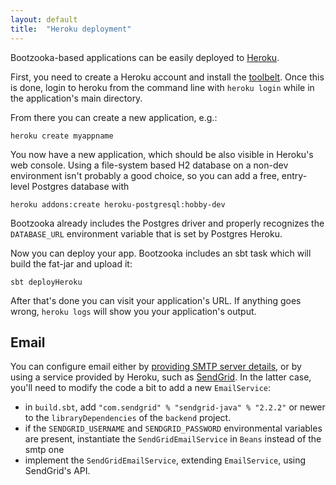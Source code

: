 ```yaml
---
layout: default
title:  "Heroku deployment"
---
```


Bootzooka-based applications can be easily deployed to [Heroku](https://www.heroku.com).

First, you need to create a Heroku account and install the [toolbelt](https://toolbelt.heroku.com).
Once this is done, login to heroku from the command line with `heroku login` while in the application's main directory.

From there you can create a new application, e.g.:

````
heroku create myappname
````

You now have a new application, which should be also visible in Heroku's web console.
Using a file-system based H2 database on a non-dev environment isn't probably a good choice, so you can add a free, entry-level Postgres database with

````
heroku addons:create heroku-postgresql:hobby-dev
````

Bootzooka already includes the Postgres driver and properly recognizes the `DATABASE_URL` environment variable that is set by Postgres Heroku.

Now you can deploy your app. Bootzooka includes an sbt task which will build the fat-jar and upload it:

````
sbt deployHeroku
````

After that's done you can visit your application's URL. If anything goes wrong, `heroku logs` will show you your application's output.

## Email

You can configure email either by [providing SMTP server details](configuration.html), or by using a service provided by Heroku, such as [SendGrid](https://sendgrid.com). In the latter case, you'll need to modify the code a bit to add a new `EmailService`:

* in `build.sbt`, add `"com.sendgrid" % "sendgrid-java" % "2.2.2"` or newer to the `libraryDependencies` of the `backend` project.
* if the `SENDGRID_USERNAME` and `SENDGRID_PASSWORD` environmental variables are present, instantiate the `SendGridEmailService` in `Beans` instead of the smtp one
* implement the `SendGridEmailService`, extending `EmailService`, using SendGrid's API. 
